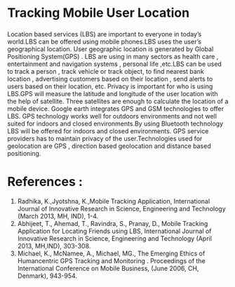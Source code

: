 
# Tracking Mobile User Location 
###
Location based services (LBS) are important to everyone in today’s world.LBS can be offered using mobile phones.LBS uses the user’s geographical location. User geographic location is generated by Global Positioning System(GPS) . LBS are using in many sectors as  health care , entertainment and navigation systems , personal life ,etc.LBS can be used to track a person , track vehicle or track object, to find nearest bank location ,  advertising customers based on their location , send alerts to users based on their location, etc. Privacy is important for who is using LBS.GPS will measure the latitude and longitude of the user location with the help of satellite. Three satellites are enough to calculate the location of a mobile device. Google earth integrates GPS and  GSM technologies to offer LBS. GPS technology works well for outdoors environments and not well suited for indoors and closed environments.By using Bluetooth technology LBS will be offered  for indoors and closed environments. GPS service providers has to maintain privacy of the user.Technologies used for geolocation are GPS , direction based geolocation and distance based positioning.
###

# References : 

1. Radhika, K.,Jyotshna, K.,Mobile Tracking Application, International Journal of Innovative Research in Science, Engineering and Technology (March 2013, MH, IND), 1-4.
2. Abhijeet, T., Ahemad, T., Ravindra, S., Pranay, D., Mobile Tracking Application for Locating Friends using LBS, International Journal of Innovative Research in Science, Engineering and Technology (April 2013, MH,IND), 303-308.
3. Michael, K., McNamee, A., Michael, MG., The Emerging Ethics of Humancentric GPS Tracking and Monitoring . Proceedings of the International Conference on Mobile Business,  (June 2006, CH, Denmark), 943-954.
```
